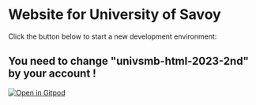 # Website for University of Savoy

Click the button below to start a new development environment:

## You need to change "univsmb-html-2023-2nd" by your account !

[![Open in Gitpod](https://gitpod.io/button/open-in-gitpod.svg)](https://gitpod.io/#https://github.com/epostel-univ-smb/univsmb-html-2023-2nd)
